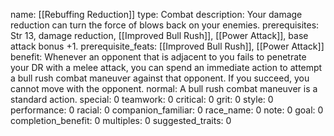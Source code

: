 name: [[Rebuffing Reduction]]
type: Combat
description: Your damage reduction can turn the force of blows back on your enemies.
prerequisites: Str 13, damage reduction, [[Improved Bull Rush]], [[Power Attack]], base attack bonus +1.
prerequisite_feats: [[Improved Bull Rush]], [[Power Attack]]
benefit: Whenever an opponent that is adjacent to you fails to penetrate your DR with a melee attack, you can spend an immediate action to attempt a bull rush combat maneuver against that opponent. If you succeed, you cannot move with the opponent.
normal: A bull rush combat maneuver is a standard action.
special: 0
teamwork: 0
critical: 0
grit: 0
style: 0
performance: 0
racial: 0
companion_familiar: 0
race_name: 0
note: 0
goal: 0
completion_benefit: 0
multiples: 0
suggested_traits: 0

